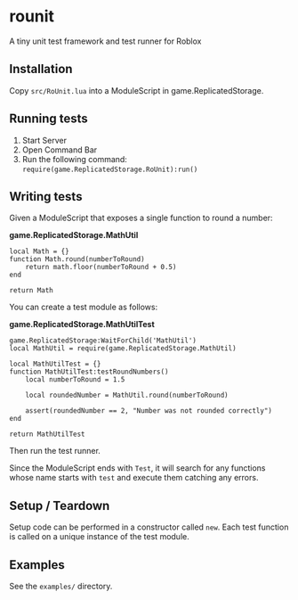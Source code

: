 # rounit

A tiny unit test framework and test runner for Roblox

## Installation

Copy `src/RoUnit.lua` into a ModuleScript in game.ReplicatedStorage.

## Running tests

1. Start Server
2. Open Command Bar
3. Run the following command: ```require(game.ReplicatedStorage.RoUnit):run()```

## Writing tests

Given a ModuleScript that exposes a single function to round a number:

**game.ReplicatedStorage.MathUtil**
```
local Math = {}
function Math.round(numberToRound)
    return math.floor(numberToRound + 0.5)
end

return Math
```

You can create a test module as follows:

**game.ReplicatedStorage.MathUtilTest**
```
game.ReplicatedStorage:WaitForChild('MathUtil')
local MathUtil = require(game.ReplicatedStorage.MathUtil)

local MathUtilTest = {}
function MathUtilTest:testRoundNumbers()
	local numberToRound = 1.5

	local roundedNumber = MathUtil.round(numberToRound)

	assert(roundedNumber == 2, "Number was not rounded correctly")
end

return MathUtilTest
```

Then run the test runner.

Since the ModuleScript ends with `Test`, it will search for any functions whose name starts with `test` and execute them catching any errors.

## Setup / Teardown

Setup code can be performed in a constructor called `new`. Each test function is called on a unique instance of the test module.

## Examples

See the `examples/` directory.
